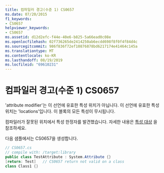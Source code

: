 ```yaml
---
title: 컴파일러 경고(수준 1) CS0657
ms.date: 07/20/2015
f1_keywords:
- CS0657
helpviewer_keywords:
- CS0657
ms.assetid: d12d2efc-f44e-40e6-b825-5a66ead0c08e
ms.openlocfilehash: 02f736265de2414250ab6ecdd698f8f0f4f84d4c
ms.sourcegitcommit: 986f836f72ef10876878bd6217174e41464c145a
ms.translationtype: MT
ms.contentlocale: ko-KR
ms.lasthandoff: 08/19/2019
ms.locfileid: "69610231"
---
```

# <a name="compiler-warning-level-1-cs0657"></a>컴파일러 경고(수준 1) CS0657
'attribute modifier'는 이 선언에 유효한 특성 위치가 아닙니다. 이 선언에 유효한 특성 위치는 'locations'입니다. 이 블록의 모든 특성이 무시됩니다.  
  
 컴파일러가 잘못된 위치에서 특성 한정자를 발견했습니다. 자세한 내용은 [특성 대상](../programming-guide/concepts/attributes/index.md#attribute-targets) 을 참조하세요.  
  
 다음 샘플에서는 CS0657을 생성합니다.  
  
```csharp  
// CS0657.cs  
// compile with: /target:library  
public class TestAttribute : System.Attribute {}  
[return: Test]   // CS0657 return not valid on a class  
class Class1 {}  
```

